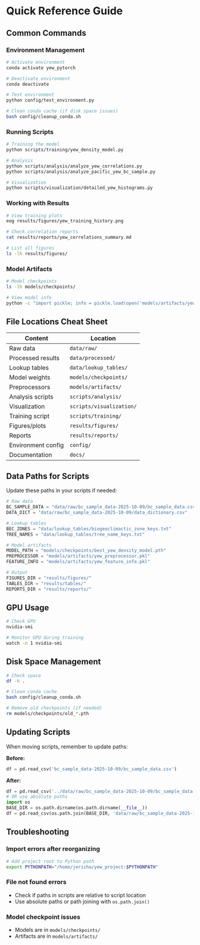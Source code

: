 # Quick Reference Guide

## Common Commands

### Environment Management

```bash
# Activate environment
conda activate yew_pytorch

# Deactivate environment
conda deactivate

# Test environment
python config/test_environment.py

# Clean conda cache (if disk space issues)
bash config/cleanup_conda.sh
```

### Running Scripts

```bash
# Training the model
python scripts/training/yew_density_model.py

# Analysis
python scripts/analysis/analyze_yew_correlations.py
python scripts/analysis/analyze_pacific_yew_bc_sample.py

# Visualization
python scripts/visualization/detailed_yew_histograms.py
```

### Working with Results

```bash
# View training plots
eog results/figures/yew_training_history.png

# Check correlation reports
cat results/reports/yew_correlations_summary.md

# List all figures
ls -lh results/figures/
```

### Model Artifacts

```bash
# Model checkpoints
ls -lh models/checkpoints/

# View model info
python -c "import pickle; info = pickle.load(open('models/artifacts/yew_feature_info.pkl', 'rb')); print(info)"
```

## File Locations Cheat Sheet

| Content | Location |
|---------|----------|
| Raw data | `data/raw/` |
| Processed results | `data/processed/` |
| Lookup tables | `data/lookup_tables/` |
| Model weights | `models/checkpoints/` |
| Preprocessors | `models/artifacts/` |
| Analysis scripts | `scripts/analysis/` |
| Visualization | `scripts/visualization/` |
| Training script | `scripts/training/` |
| Figures/plots | `results/figures/` |
| Reports | `results/reports/` |
| Environment config | `config/` |
| Documentation | `docs/` |

## Data Paths for Scripts

Update these paths in your scripts if needed:

```python
# Raw data
BC_SAMPLE_DATA = "data/raw/bc_sample_data-2025-10-09/bc_sample_data.csv"
DATA_DICT = "data/raw/bc_sample_data-2025-10-09/data_dictionary.csv"

# Lookup tables
BEC_ZONES = "data/lookup_tables/biogeoclimactic_zone_keys.txt"
TREE_NAMES = "data/lookup_tables/tree_name_keys.txt"

# Model artifacts
MODEL_PATH = "models/checkpoints/best_yew_density_model.pth"
PREPROCESSOR = "models/artifacts/yew_preprocessor.pkl"
FEATURE_INFO = "models/artifacts/yew_feature_info.pkl"

# Output
FIGURES_DIR = "results/figures/"
TABLES_DIR = "results/tables/"
REPORTS_DIR = "results/reports/"
```

## GPU Usage

```bash
# Check GPU
nvidia-smi

# Monitor GPU during training
watch -n 1 nvidia-smi
```

## Disk Space Management

```bash
# Check space
df -h .

# Clean conda cache
bash config/cleanup_conda.sh

# Remove old checkpoints (if needed)
rm models/checkpoints/old_*.pth
```

## Updating Scripts

When moving scripts, remember to update paths:

**Before:**
```python
df = pd.read_csv('bc_sample_data-2025-10-09/bc_sample_data.csv')
```

**After:**
```python
df = pd.read_csv('../data/raw/bc_sample_data-2025-10-09/bc_sample_data.csv')
# OR use absolute paths
import os
BASE_DIR = os.path.dirname(os.path.dirname(__file__))
df = pd.read_csv(os.path.join(BASE_DIR, 'data/raw/bc_sample_data-2025-10-09/bc_sample_data.csv'))
```

## Troubleshooting

### Import errors after reorganizing
```bash
# Add project root to Python path
export PYTHONPATH="/home/jericho/yew_project:$PYTHONPATH"
```

### File not found errors
- Check if paths in scripts are relative to script location
- Use absolute paths or path joining with `os.path.join()`

### Model checkpoint issues
- Models are in `models/checkpoints/`
- Artifacts are in `models/artifacts/`
